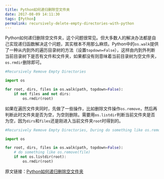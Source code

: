 ```yaml
---
title: Python如何递归删除空文件夹
date: 2017-08-09 14:11:30
tags: [Python]
permalink: recursively-delete-empty-directories-with-python
---
```

Python如何递归删除空文件夹，这个问题很常见。但大多数人的解决办法都是自己实现递归函数解决这个问题，其实根本不用那么麻烦。Python中的`os.walk`提供了一种从内到外的遍历目录树的方法（设置`topdown=False`），这样由内到外判断当前目录树下是否有文件和文件夹，如果都没有则意味着当前目录树为空文件夹，`os.rmdir`删除即可。
```python
#Recursively Remove Empty Directories

import os

for root, dirs, files in os.walk(path, topdown=False):
    if not files and not dirs:
        os.rmdir(root)
```
<!-- more -->
如果在遍历文件夹同时，先做了一些操作，比如删除文件操作`os.remove`，然后再判断此时文件夹是否为空，为空则删除。需要用`os.listdir`判断当前文件夹是否为空，因为`dirs`和`files`还是刚进入当前文件夹`root`时得到的。
```python
#Recursively Remove Empty Directories, During do something like os.remove(file)

import os

for root, dirs, files in os.walk(path, topdown=False):
    # do something like os.remove(file)
    if not os.listdir(root):
        os.rmdir(root)
```
原文链接：[Python如何递归删除空文件夹](http://www.revotu.com/recursively-delete-empty-directories-with-python.html)
